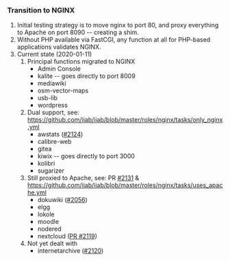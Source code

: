 ### Transition to NGINX

1. Initial testing strategy is to move nginx to port 80, and proxy everything to Apache on port 8090 -- creating a shim.
2. Without PHP available via FastCGI, any function at all for PHP-based applications validates NGINX.
3. Current state (2020-01-11)
   1. Principal functions migrated to NGINX
      * Admin Console
      * kalite -- goes directly to port 8009
      * mediawiki
      * osm-vector-maps
      * usb-lib
      * wordpress
   2. Dual support, see: https://github.com/iiab/iiab/blob/master/roles/nginx/tasks/only_nginx.yml
      * awstats ([#2124](https://github.com/iiab/iiab/issues/2124))
      * calibre-web
      * gitea
      * kiwix -- goes directly to port 3000
      * kolibri
      * sugarizer
   3. Still proxied to Apache, see: PR [#2131](https://github.com/iiab/iiab/pull/2131) & https://github.com/iiab/iiab/blob/master/roles/nginx/tasks/uses_apache.yml
      * dokuwiki ([#2056](https://github.com/iiab/iiab/issues/2056))
      * elgg
      * lokole
      * moodle
      * nodered
      * nextcloud ([PR #2119](https://github.com/iiab/iiab/pull/2119))
   4. Not yet dealt with
      * internetarchive ([#2120](https://github.com/iiab/iiab/pull/2120))
